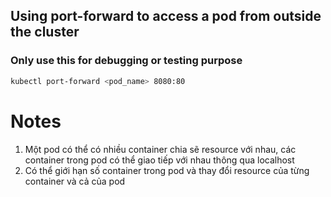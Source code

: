 ## Using port-forward to access a pod from outside the cluster

### Only use this for debugging or testing purpose

```bash
kubectl port-forward <pod_name> 8080:80
```

# Notes

1. Một pod có thể có nhiều container chia sẽ resource với nhau, các container trong pod có thể giao tiếp với nhau thông qua localhost
2. Có thể giới hạn số container trong pod và thay đổi resource của từng container và cả của pod
